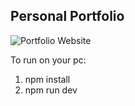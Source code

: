## Personal Portfolio

![Portfolio Website](https://i.ibb.co/WgPMpts/image.png)

To run on your pc:

1. npm install
2. npm run dev